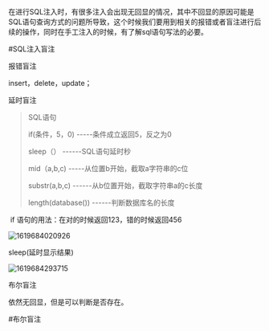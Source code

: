   在进行SQL注入时，有很多注入会出现无回显的情况，其中不回显的原因可能是SQL语句查询方式的问题所导致，这个时候我们要用到相关的报错或者盲注进行后续的操作，同时在手工注入的时候，有了解sql语句写法的必要。

#SQL注入盲注

报错盲注

  insert，delete，update；

延时盲注

> SQL语句
>
> if(条件，5，0)     -----条件成立返回5，反之为0
>
> sleep（）     ------SQL语句延时秒
>
> mid（a,b,c)      -----从位置b开始，截取a字符串的c位
>
> substr(a,b,c)      ------从b位置开始，截取字符串a的c长度
>
> length(database())     ------判断数据库名的长度

​    if 语句的用法：在对的时候返回123，错的时候返回456

![1619684020926](C:\Users\MCY\AppData\Roaming\Typora\typora-user-images\1619684020926.png)

  sleep(延时显示结果)

![1619684293715](C:\Users\MCY\AppData\Roaming\Typora\typora-user-images\1619684293715.png)

布尔盲注

依然无回显，但是可以判断是否存在。

#布尔盲注



